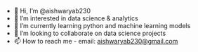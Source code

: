 - 👋 Hi, I’m @aishwaryab230
- 👀 I’m interested in data science & analytics
- 🌱 I’m currently learning python and machine learning models
- 💞️ I’m looking to collaborate on data science projects
- 📫 How to reach me - email: aishwaryab230@gmail.com

<!---
aishwaryab230/aishwaryab230 is a ✨ special ✨ repository because its `README.md` (this file) appears on your GitHub profile.
You can click the Preview link to take a look at your changes.
--->
